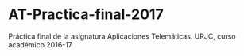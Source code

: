 # AT-Practica-final-2017
Práctica final de la asignatura Aplicaciones Telemáticas. URJC, curso académico 2016-17
